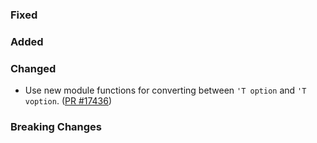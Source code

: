 ### Fixed

### Added

### Changed

* Use new module functions for converting between `'T option` and `'T voption`. ([PR #17436](https://github.com/dotnet/fsharp/pull/17436))

### Breaking Changes
